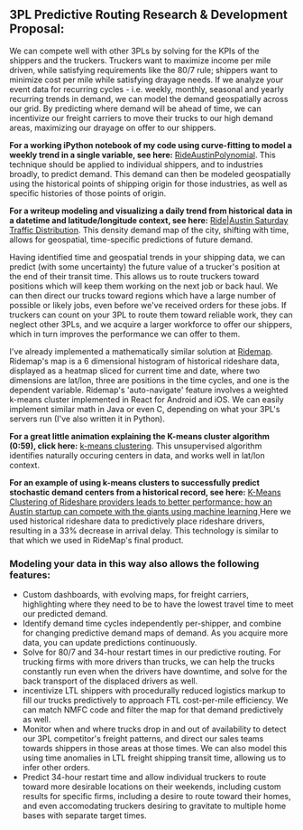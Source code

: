 ## 3PL Predictive Routing Research & Development Proposal:

We can compete well with other 3PLs by solving for the KPIs of the shippers and the truckers. Truckers want to maximize income per mile driven, while satisfying requirements like the 80/7 rule; shippers want to minimize cost per mile while satisfying drayage needs. If we analyze your event data for recurring cycles - i.e. weekly, monthly, seasonal and yearly recurring trends in demand, we can model the demand geospatially across our grid. By predicting where demand will be ahead of time, we can incentivize our freight carriers to move their trucks to our high demand areas, maximizing our drayage on offer to our shippers.

**For a working iPython notebook of my code using curve-fitting to model a weekly trend in a single variable, see here:** [RideAustinPolynomial](https://github.com/JCMontalbano/Code-portfolio/tree/master/RideAustinPolynomial). This technique should be applied to individual shippers, and to industries broadly, to predict demand. This demand can then be modeled geospatially using the historical points of shipping origin for those industries, as well as specific histories of those points of origin.

**For a writeup modeling and visualizing a daily trend from historical data in a datetime and latitude/longitude context, see here:** 
[Ride|Austin Saturday Traffic Distribution](http://www.eosmath.com/2017/05/rideaustin-saturday-traffic-distribution.html). This density demand map of the city, shifting with time, allows for geospatial, time-specific predictions of future demand.

Having identified time and geospatial trends in your shipping data, we can predict (with some uncertainty) the future value of a trucker's position at the end of their transit time. This allows us to route truckers toward positions which will keep them working on the next job or back haul. We can then direct our trucks toward regions which have a large number of possible or likely jobs, even before we've received orders for these jobs. If truckers can count on your 3PL to route them toward reliable work, they can neglect other 3PLs, and we acquire a larger workforce to offer our shippers, which in turn improves the performance we can offer to them. 

I've already implemented a mathematically similar solution at [Ridemap](https://ridemap.ai). Ridemap's map is a 6 dimensional histogram of historical rideshare data, displayed as a heatmap sliced for current time and date, where two dimensions are lat/lon, three are positions in the time cycles, and one is the dependent variable. Ridemap's 'auto-navigate' feature involves a weighted k-means cluster implemented in React for Android and iOS. We can easily implement similar math in Java or even C, depending on what your 3PL's servers run (I've also written it in Python). 

**For a great little animation explaining the K-means cluster algorithm (0:59), click here:** [k-means clustering](https://www.youtube.com/watch?v=5I3Ei69I40s). This unsupervised algorithm identifies naturally occuring centers in data, and works well in lat/lon context. 

**For an example of using k-means clusters to successfully predict stochastic demand centers from a historical record, see here:** [K-Means Clustering of Rideshare providers leads to better performance; how an Austin startup can compete with the giants using machine learning
](http://www.eosmath.com/2017/06/k-means-clustering-of-rideshare.html) Here we used historical rideshare data to predictively place rideshare drivers, resulting in a 33% decrease in arrival delay. This technology is similar to that which we used in RideMap's final product.

### Modeling your data in this way also allows the following features:
* Custom dashboards, with evolving maps, for freight carriers, highlighting where they need to be to have the lowest travel time to meet our predicted demand.
* Identify demand time cycles independently per-shipper, and combine for changing predictive demand maps of demand. As you acquire more data, you can update predictions continuously. 
* Solve for 80/7 and 34-hour restart times in our predictive routing. For trucking firms with more drivers than trucks, we can help the trucks constantly run even when the drivers have downtime, and solve for the back transport of the displaced drivers as well.
* incentivize LTL shippers with procedurally reduced logistics markup to fill our trucks predictively to approach FTL cost-per-mile efficiency. We can match NMFC code and filter the map for that demand predictively as well.
* Monitor when and where trucks drop in and out of availability to detect our 3PL competitor's freight patterns, and direct our sales teams towards shippers in those areas at those times. We can also model this using time anomalies in LTL freight shipping transit time, allowing us to infer other orders.
* Predict 34-hour restart time and allow individual truckers to route toward more desirable locations on their weekends, including custom results for specific firms, including a desire to route toward their homes, and even accomodating truckers desiring to gravitate to multiple home bases with separate target times.
